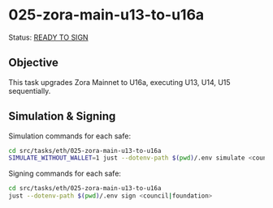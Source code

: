 # 025-zora-main-u13-to-u16a

Status: [READY TO SIGN]()

## Objective

This task upgrades Zora Mainnet to U16a, executing U13, U14, U15 sequentially.

## Simulation & Signing

Simulation commands for each safe:
```bash
cd src/tasks/eth/025-zora-main-u13-to-u16a
SIMULATE_WITHOUT_WALLET=1 just --dotenv-path $(pwd)/.env simulate <council|foundation>
```

Signing commands for each safe:
```bash
cd src/tasks/eth/025-zora-main-u13-to-u16a
just --dotenv-path $(pwd)/.env sign <council|foundation>
```
